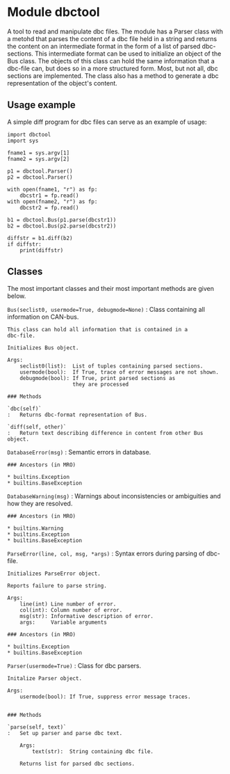 Module dbctool
==============
A tool to read and manipulate dbc files. The module  has a Parser class with a metohd  that parses the content of a dbc file held in a string and returns the content on an intermediate format in the form of a list of parsed dbc-sections. This intermediate format can be used to initialize an object of the Bus class. The objects of this class can hold the same information that a dbc-file can, but does so in a more structured form. Most, but not all, dbc sections are implemented. The class also has a method to generate a dbc representation of the object's content. 


Usage example
-------------
A simple diff program for dbc files can serve as an example of usage:
```
import dbctool
import sys

fname1 = sys.argv[1]
fname2 = sys.argv[2]

p1 = dbctool.Parser()
p2 = dbctool.Parser()

with open(fname1, "r") as fp:
    dbcstr1 = fp.read()
with open(fname2, "r") as fp:
    dbcstr2 = fp.read()

b1 = dbctool.Bus(p1.parse(dbcstr1))
b2 = dbctool.Bus(p2.parse(dbcstr2))

diffstr = b1.diff(b2)
if diffstr:
    print(diffstr)
```


Classes
-------
The most important classes and their most important methods are given below. 

`Bus(seclist0, usermode=True, debugmode=None)`
:   Class containing all information on CAN-bus.
    
    This class can hold all information that is contained in a
    dbc-file.
    
    Initializes Bus object.
    
    Args:
        seclist0(list):  List of tuples containing parsed sections.
        usermode(bool):  If True, trace of error messages are not shown.
        debugmode(bool): If True, print parsed sections as
                         they are processed

    ### Methods

    `dbc(self)`
    :   Returns dbc-format representation of Bus.

    `diff(self, other)`
    :   Return text describing difference in content from other Bus object.

`DatabaseError(msg)`
:   Semantic errors in database.

    ### Ancestors (in MRO)

    * builtins.Exception
    * builtins.BaseException

`DatabaseWarning(msg)`
:   Warnings about inconsistencies or ambiguities and how they are resolved.

    ### Ancestors (in MRO)

    * builtins.Warning
    * builtins.Exception
    * builtins.BaseException


`ParseError(line, col, msg, *args)`
:   Syntax errors during parsing of dbc-file.
    
        
    
    Initializes ParseError object.
    
    Reports failure to parse string.
    
    Args:
        line(int) Line number of error.
        col(int): Column number of error.
        msg(str): Informative description of error.
        args:     Variable arguments

    ### Ancestors (in MRO)

    * builtins.Exception
    * builtins.BaseException

`Parser(usermode=True)`
:   Class for dbc parsers.
    
        
    
    Initalize Parser object.
    
    Args:
        usermode(bool): If True, suppress error message traces.


    ### Methods

    `parse(self, text)`
    :   Set up parser and parse dbc text.
        
        Args:
            text(str):  String containing dbc file.
			
	    Returns list for parsed dbc sections.

